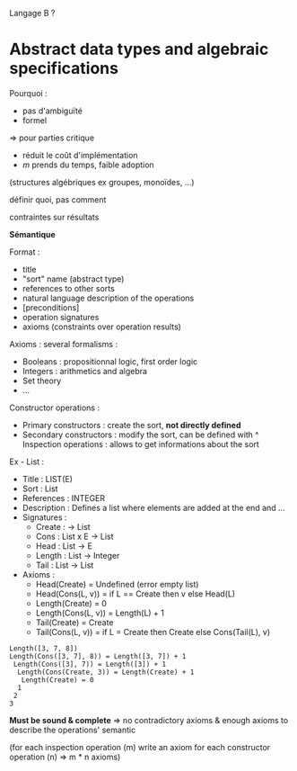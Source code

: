 Langage B ?

# Abstract data types and algebraic specifications

Pourquoi :

- pas d'ambiguïté
- formel

=> pour parties critique

- réduit le coût d'implémentation
- *m* prends du temps, faible adoption

(structures algébriques ex groupes, monoïdes, ...)

définir quoi, pas comment

contraintes sur résultats

**Sémantique**

Format :

- title
- "sort" name (abstract type)
- references to other sorts
- natural language description of the operations
- [preconditions]
- operation signatures
- axioms (constraints over operation results)

Axioms : several formalisms :

- Booleans : propositionnal logic, first order logic
- Integers : arithmetics and algebra
- Set theory
- ...

Constructor operations :

- Primary constructors : create the sort, **not directly defined**
- Secondary constructors : modify the sort, can be defined with ^
Inspection operations : allows to get informations about the sort

Ex - List :

- Title : LIST(E)
- Sort : List
- References : INTEGER
- Description : Defines a list where elements are added at the end and ...
- Signatures :
  - Create : -> List
  - Cons : List x E -> List
  - Head : List -> E
  - Length : List -> Integer
  - Tail : List -> List
- Axioms :
  - Head(Create) = Undefined (error empty list)
  - Head(Cons(L, v)) = if L == Create then v else Head(L)
  - Length(Create) = 0
  - Length(Cons(L, v)) = Length(L) + 1
  - Tail(Create) = Create
  - Tail(Cons(L, v)) = if L = Create then Create else Cons(Tail(L), v)

```
Length([3, 7, 8])
Length(Cons([3, 7], 8)) = Length([3, 7]) + 1
 Length(Cons([3], 7)) = Length([3]) + 1
  Length(Cons(Create, 3)) = Length(Create) + 1
   Length(Create) = 0
  1
 2
3
```

**Must be sound & complete**
=> no contradictory axioms & enough axioms to describe the operations' semantic

(for each inspection operation (m) write an axiom for each constructor
operation (n) => m \* n axioms)

